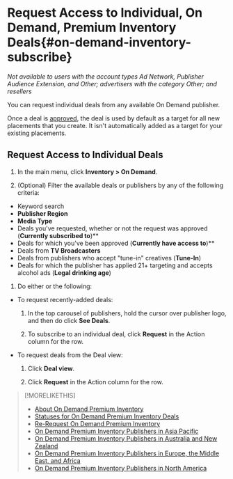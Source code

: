 # Request Access to Individual, On Demand, Premium Inventory Deals{#on-demand-inventory-subscribe}

<!--break out subscribing to publishers and requesting individual deals into separate topics? -->

*Not available to users with the account types Ad Network, Publisher Audience Extension, and Other; advertisers with the category Other; and resellers*

You can request individual deals from any available On Demand publisher.

Once a deal is [approved](/help/dsp/inventory/on-demand-inventory-status.md), the deal is used by default as a target for all new placements that you create. It isn't automatically added as a target for your existing placements.

## Request Access to Individual Deals

1. In the main menu, click **Inventory > On Demand**.

1. (Optional) Filter the available deals or publishers by any of the following criteria:
  * Keyword search
  * **Publisher Region**
  * **Media Type**
  * Deals you've requested, whether or not the request was approved (**Currently subscribed to**)**
  * Deals for which you've been approved (**Currently have access to**)**
  * Deals from **TV Broadcasters**
  * Deals from publishers who accept "tune-in" creatives (**Tune-In**)
  * Deals for which the publisher has applied 21+ targeting and accepts alcohol ads (**Legal drinking age**)

1. Do either or the following:

  * To request recently-added deals:

    1. In the top carousel of publishers, hold the cursor over publisher logo, and then do click **See Deals**.

    1. To subscribe to an individual deal, click **Request** in the Action column for the row.

  * To request deals from the Deal view:

    1. Click **Deal view**.
  
    1. Click **Request** in the Action column for the row.

>[!MORELIKETHIS]
>
>* [About On Demand Premium Inventory](on-demand-inventory)
>* [Statuses for On Demand Premium Inventory Deals](on-demand-inventory-status.md)
>* [Re-Request On Demand Premium Inventory](on-demand-inventory-rerequest.md)
>* [On Demand Premium Inventory Publishers in Asia Pacific](on-demand-inventory-publishers-apac.md)
>* [On Demand Premium Inventory Publishers in Australia and New Zealand](on-demand-inventory-publishers-anz.md)
>* [On Demand Premium Inventory Publishers in Europe, the Middle East, and Africa](on-demand-inventory-publishers-emea.md)
>* [On Demand Premium Inventory Publishers in North America](on-demand-inventory-publishers-na.md)
